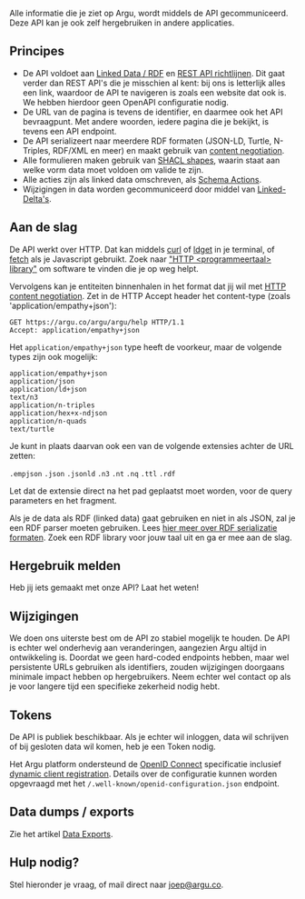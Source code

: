 Alle informatie die je ziet op Argu, wordt middels de API gecommuniceerd. Deze API kan je ook zelf hergebruiken in andere applicaties.

## Principes

- De API voldoet aan [Linked Data / RDF](https://ontola.io/what-is-linked-data/) en [REST API richtlijnen](https://ontola.io/blog/api-design/). Dit gaat verder dan REST API's die je misschien al kent: bij ons is letterlijk alles een link, waardoor de API te navigeren is zoals een website dat ook is. We hebben hierdoor geen OpenAPI configuratie nodig.
- De URL van de pagina is tevens de identifier, en daarmee ook het API bevraagpunt. Met andere woorden, iedere pagina die je bekijkt, is tevens een API endpoint.
- De API serializeert naar meerdere RDF formaten (JSON-LD, Turtle, N-Triples, RDF/XML en meer) en maakt gebruik van [content negotiation](https://developer.mozilla.org/en-US/docs/Web/HTTP/Content_negotiation).
- Alle formulieren maken gebruik van [SHACL shapes](https://www.w3.org/TR/shacl/), waarin staat aan welke vorm data moet voldoen om valide te zijn.
- Alle acties zijn als linked data omschreven, als [Schema Actions](https://schema.org/Action).
- Wijzigingen in data worden gecommuniceerd door middel van [Linked-Delta's](https://github.com/ontola/linked-delta/).

## Aan de slag

De API werkt over HTTP. Dat kan middels [curl](https://curl.haxx.se/) of [ldget](https://github.com/ontola/ldget/) in je terminal, of [fetch](https://developer.mozilla.org/en-US/docs/Web/API/Fetch_API/Using_Fetch) als je Javascript gebruikt. Zoek naar ["HTTP &lt;programmeertaal&gt; library"](https://www.google.com/search?q=http+python+library) om software te vinden die je op weg helpt.

Vervolgens kan je entiteiten binnenhalen in het format dat jij wil met [HTTP content negotiation](https://developer.mozilla.org/en-US/docs/Web/HTTP/Content_negotiation). Zet in de HTTP Accept header het content-type (zoals 'application/empathy+json'):

```HTTP
GET https://argu.co/argu/argu/help HTTP/1.1
Accept: application/empathy+json
```

Het `application/empathy+json` type heeft de voorkeur, maar de volgende types zijn ook mogelijk:

```
application/empathy+json
application/json
application/ld+json
text/n3
application/n-triples
application/hex+x-ndjson
application/n-quads
text/turtle
```

Je kunt in plaats daarvan ook een van de volgende extensies achter de URL zetten:

`.empjson` `.json` `.jsonld` `.n3` `.nt` `.nq` `.ttl` `.rdf`

Let dat de extensie direct na het pad geplaatst moet worden, voor de query parameters en het fragment.

Als je de data als RDF (linked data) gaat gebruiken en niet in als JSON, zal je een RDF parser moeten gebruiken. Lees [hier meer over RDF serializatie formaten](https://ontola.io/blog/rdf-serialization-formats/). Zoek een RDF library voor jouw taal uit en ga er mee aan de slag.

## Hergebruik melden

Heb jij iets gemaakt met onze API? Laat het weten!

## Wijzigingen

We doen ons uiterste best om de API zo stabiel mogelijk te houden. De API is echter wel onderhevig aan veranderingen, aangezien Argu altijd in ontwikkeling is. Doordat we geen hard-coded endpoints hebben, maar wel persistente URLs gebruiken als identifiers, zouden wijzigingen doorgaans minimale impact hebben op hergebruikers. Neem echter wel contact op als je voor langere tijd een specifieke zekerheid nodig hebt.

## Tokens

De API is publiek beschikbaar. Als je echter wil inloggen, data wil schrijven of bij gesloten data wil komen, heb je een Token nodig.

Het Argu platform ondersteund de [OpenID Connect](https://openid.net/connect/)
specificatie inclusief [dynamic client registration](https://openid.net/specs/openid-connect-registration-1_0.html).
Details over de configuratie kunnen worden opgevraagd met het `/.well-known/openid-configuration.json` endpoint.

## Data dumps / exports

Zie het artikel [Data Exports](https://argu.co/argu/t/10808).

## Hulp nodig?

Stel hieronder je vraag, of mail direct naar [joep@argu.co](mailto:joep@argu.co).
